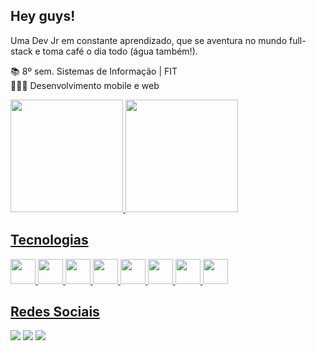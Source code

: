 ## Hey guys!

Uma Dev Jr em constante aprendizado, que se aventura no mundo full-stack e toma café o dia todo (água também!).

📚 8º sem. Sistemas de Informação | FIT <br>
👩🏻‍💻 Desenvolvimento mobile e web

<div> 
  <a href="https://github.com/rafaelaugustodev/leiarafaela">
  <img height="180em" src="https://github-readme-stats.vercel.app/api?username=leiarafaela&show_icons=true&theme=midnight-purple&include_all_commits=true&count_private=true"/>
  <img height="180em" src="https://github-readme-stats.vercel.app/api/top-langs/?username=leiarafaela&layout=compact&theme=midnight-purple&card_width=450"/>
<div/>

## Tecnologias
<img src="https://img.icons8.com/?size=512&id=7I3BjCqe9rjG&format=png" height="40" width="40"/>
<img src="https://img.icons8.com/?size=512&id=7AFcZ2zirX6Y&format=png" height="40" width="40"/>
<img src="https://img.icons8.com/?size=512&id=13441&format=png" height="40" width="40"/>
<img src="https://img.icons8.com/?size=1x&id=ewGOClUtmFX4&format=png" height="40" width="40"/>
<img src="https://img.icons8.com/?size=512&id=20909&format=png" height="40" width="40"/>
<img src="https://img.icons8.com/?size=512&id=21278&format=png" height="40" width="40"/>
<img src="https://img.icons8.com/?size=512&id=108784&format=png" height="40" width="40"/>
<img src="https://img.icons8.com/?size=512&id=123603&format=png" height="40" width="40"/>

## Redes Sociais
 <div align="left">
 <a href="https://www.instagram.com/eirafz/" target="_blank" ><img src="https://img.shields.io/badge/Instagram-E4405F?style=for-the-badge&logo=instagram&logoColor=white" target="_blank"></a>
 <a href="https://www.linkedin.com/in/leia-rafaela/" target="_blank" ><img src="https://img.shields.io/badge/LinkedIn-0077B5?style=for-the-badge&logo=linkedin&logoColor=white" target="_blank"></a>
 <a href="mailto:rafaela20augusto@gmail.com" target="_blank" ><img src="https://img.shields.io/badge/Gmail-D14836?style=for-the-badge&logo=gmail&logoColor=white" target="_blank"></a>
   <div/>
 
   
     
  
  
                                                     
  
  
 
 


